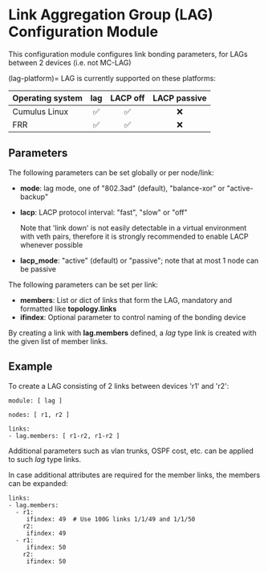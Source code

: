# Link Aggregation Group (LAG) Configuration Module

This configuration module configures link bonding parameters, for LAGs between 2 devices (i.e. not MC-LAG)

(lag-platform)=
LAG is currently supported on these platforms:

| Operating system      |   lag     |  LACP off  |  LACP passive
| --------------------- | :-------: | :--------: |  :----------:
| Cumulus Linux         |    ✅     |     ✅     |      ❌
| FRR                   |    ✅     |     ✅     |      ❌

## Parameters

The following parameters can be set globally or per node/link:

* **mode**: lag mode, one of "802.3ad" (default), "balance-xor" or "active-backup"
* **lacp**: LACP protocol interval: "fast", "slow" or "off"

  Note that 'link down' is not easily detectable in a virtual environment with veth pairs, therefore it is strongly recommended
  to enable LACP whenever possible

* **lacp_mode**: "active" (default) or "passive"; note that at most 1 node can be passive

The following parameters can be set per link:
* **members**: List or dict of links that form the LAG, mandatory and formatted like **topology.links**
* **ifindex**: Optional parameter to control naming of the bonding device

By creating a link with  **lag.members** defined, a *lag* type link is created with the given list of member links.

## Example

To create a LAG consisting of 2 links between devices 'r1' and 'r2':

```
module: [ lag ]

nodes: [ r1, r2 ]

links:
- lag.members: [ r1-r2, r1-r2 ]
```
Additional parameters such as vlan trunks, OSPF cost, etc. can be applied to such *lag* type links. 

In case additional attributes are required for the member links, the members can be expanded:
```
links:
- lag.members:
  - r1:
     ifindex: 49  # Use 100G links 1/1/49 and 1/1/50
    r2:
     ifindex: 49
  - r1:
     ifindex: 50
    r2:
     ifindex: 50
```

